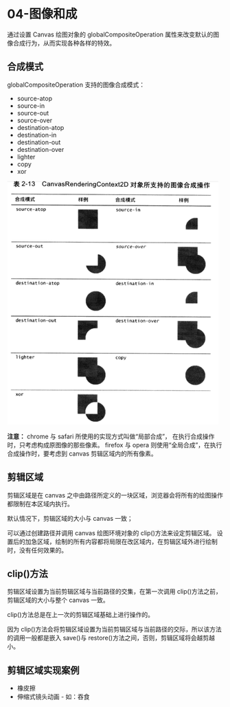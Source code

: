 # 04-图像和成

通过设置 Canvas 绘图对象的 globalCompositeOperation 属性来改变默认的图像合成行为，从而实现各种各样的特效。

## 合成模式

globalCompositeOperation 支持的图像合成模式：

- source-atop
- source-in
- source-out
- source-over
- destination-atop
- destination-in
- destination-out
- destination-over
- lighter
- copy
- xor

![图像合成模式](../images/dom/canvas-2.14.png)

**注意：**
chrome 与 safari 所使用的实现方式叫做“局部合成”，
在执行合成操作时，只考虑构成原图像的那些像素。
firefox 与 opera 则使用“全局合成”，在执行合成操作时，要考虑到 canvas 剪辑区域内的所有像素。

## 剪辑区域

剪辑区域是在 canvas 之中由路径所定义的一块区域，浏览器会将所有的绘图操作都限制在本区域内执行。

默认情况下，剪辑区域的大小与 canvas 一致；

可以通过创建路径并调用 canvas 绘图环境对象的 clip()方法来设定剪辑区域。
设置后的加急区域，绘制的所有内容都将局限在改区域内，在剪辑区域外进行绘制时，没有任何效果的。

## clip()方法

剪辑区域设置为当前剪辑区域与当前路径的交集，在第一次调用 clip()方法之前，剪辑区域的大小与整个 canvas 一致。

clip()方法总是在上一次的剪辑区域基础上进行操作的。

因为 clip()方法会将剪辑区域设置为当前剪辑区域与当前路径的交际，所以该方法的调用一般都是嵌入 save()与 restore()方法之间，否则，剪辑区域将会越剪越小。

## 剪辑区域实现案例

- 橡皮擦
- 伸缩式镜头动画 - 如：吞食
